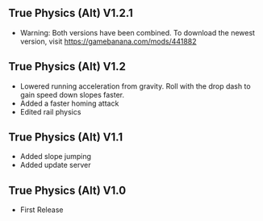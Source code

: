 ## True Physics (Alt) V1.2.1
- Warning: Both versions have been combined. To download the newest version, visit https://gamebanana.com/mods/441882

## True Physics (Alt) V1.2
- Lowered running acceleration from gravity. Roll with the drop dash to gain speed down slopes faster.
- Added a faster homing attack
- Edited rail physics

## True Physics (Alt) V1.1
- Added slope jumping
- Added update server

## True Physics (Alt) V1.0
- First Release
